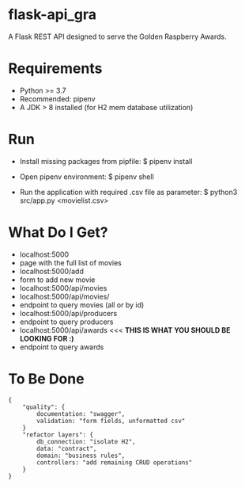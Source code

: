 # flask-api_gra

A Flask REST API designed to serve the Golden Raspberry Awards.


# Requirements

- Python >= 3.7
- Recommended: pipenv
- A JDK > 8 installed (for H2 mem database utilization)

# Run

- Install missing packages from pipfile:
    $ pipenv install

- Open pipenv environment:
    $ pipenv shell

- Run the application with required .csv file as parameter:
    $ python3 src/app.py <movielist.csv>

# What Do I Get?

- localhost:5000
 - page with the full list of movies
- localhost:5000/add
 - form to add new movie
- localhost:5000/api/movies
- localhost:5000/api/movies/<id>
 - endpoint to query movies (all or by id)
- localhost:5000/api/producers
 - endpoint to query producers
- localhost:5000/api/awards <<< <strong>THIS IS WHAT YOU SHOULD BE LOOKING FOR :)</strong>
 - endpoint to query awards
# To Be Done

    {
        "quality": {
            documentation: "swagger",
            validation: "form fields, unformatted csv"
        }
        "refactor layers": {
            db_connection: "isolate H2",
            data: "contract",
            domain: "business rules",
            controllers: "add remaining CRUD operations"
        }
    } 